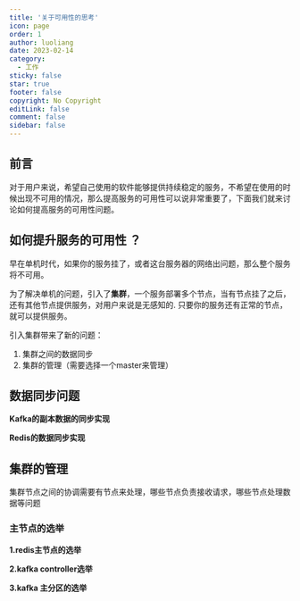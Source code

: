 ```yaml
---
title: '关于可用性的思考'
icon: page
order: 1
author: luoliang
date: 2023-02-14
category: 
  - 工作
sticky: false
star: true
footer: false
copyright: No Copyright
editLink: false
comment: false
sidebar: false
---
```


## 前言 
对于用户来说，希望自己使用的软件能够提供持续稳定的服务，不希望在使用的时候出现不可用的情况，那么提高服务的可用性可以说非常重要了，下面我们就来讨论如何提高服务的可用性问题。

## 如何提升服务的可用性 ？ 
早在单机时代，如果你的服务挂了，或者这台服务器的网络出问题，那么整个服务将不可用。

为了解决单机的问题，引入了**集群**，一个服务部署多个节点，当有节点挂了之后，还有其他节点提供服务，对用户来说是无感知的. 只要你的服务还有正常的节点，就可以提供服务。

引入集群带来了新的问题：
1. 集群之间的数据同步
2. 集群的管理（需要选择一个master来管理）

## 数据同步问题

**Kafka的副本数据的同步实现**

**Redis的数据同步实现**

## 集群的管理 
集群节点之间的协调需要有节点来处理，哪些节点负责接收请求，哪些节点处理数据等问题

### 主节点的选举
**1.redis主节点的选举**

**2.kafka controller选举**

**3.kafka 主分区的选举**


